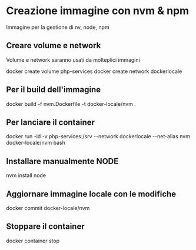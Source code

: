 # Creazione immagine con nvm & npm

Immagine per la gestione di nv, node, npm

## Creare volume e network

Volume e network saranno usati da molteplici immagini 

docker create volume php-services
docker create network dockerlocale

## Per il build dell'immagine

docker build -f nvm.Dockerfile -t docker-locale/nvm .

## Per lanciare il container

docker run -id -v php-services:/srv --network dockerlocale --net-alias nvm docker-locale/nvm bash

## Installare manualmente NODE

nvm install node

## Aggiornare immagine locale con le modifiche

docker commit <CONTAINER-ID> docker-locale/nvm

## Stoppare il container

docker container stop <CONTAINER-ID>